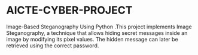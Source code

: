 # AICTE-CYBER-PROJECT
 Image-Based Steganography Using Python .This project implements Image Steganography, a technique that allows hiding secret messages inside an image by modifying its pixel values. The hidden message can later be retrieved using the correct password.
